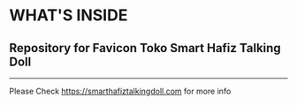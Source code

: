 # WHAT'S INSIDE


## Repository for Favicon Toko Smart Hafiz Talking Doll
---

Please Check https://smarthafiztalkingdoll.com for more info
